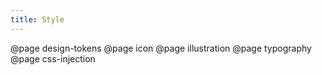 ```yaml
---
title: Style
---
```


@page design-tokens
@page icon
@page illustration
@page typography
@page css-injection
